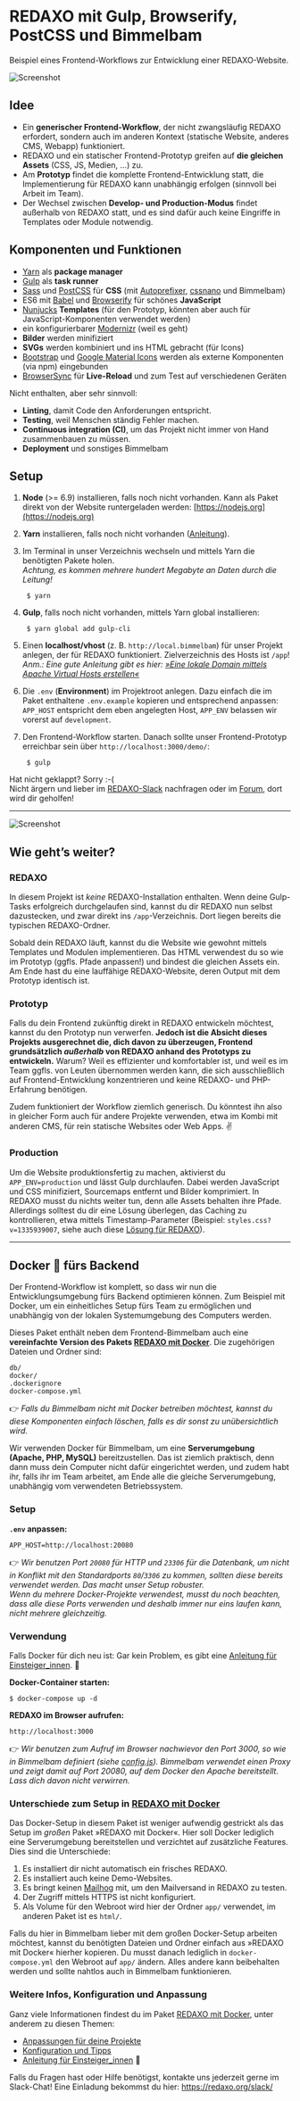 # REDAXO mit Gulp, Browserify, PostCSS und Bimmelbam

Beispiel eines Frontend-Workflows zur Entwicklung einer REDAXO-Website.

![Screenshot](https://raw.githubusercontent.com/FriendsOfREDAXO/redaxo-mit-bimmelbam/assets/redaxo-mit-bimmelbam.jpg)

## Idee

* Ein __generischer Frontend-Workflow__, der nicht zwangsläufig REDAXO erfordert, sondern auch im anderen Kontext (statische Website, anderes CMS, Webapp) funktioniert.
* REDAXO und ein statischer Frontend-Prototyp greifen auf __die gleichen Assets__ (CSS, JS, Medien, …) zu.
* Am __Prototyp__ findet die komplette Frontend-Entwicklung statt, die Implementierung für REDAXO kann unabhängig erfolgen (sinnvoll bei Arbeit im Team).
* Der Wechsel zwischen __Develop- und Production-Modus__ findet außerhalb von REDAXO statt, und es sind dafür auch keine Eingriffe in Templates oder Module notwendig.

## Komponenten und Funktionen

* [Yarn](https://yarnpkg.com) als __package manager__
* [Gulp](http://gulpjs.com) als __task runner__
* [Sass](http://sass-lang.com) und [PostCSS](http://postcss.org) für __CSS__ (mit [Autoprefixer](http://autoprefixer.github.io), [cssnano](http://cssnano.co) und Bimmelbam)
* ES6 mit [Babel](http://babeljs.io) und [Browserify](http://browserify.org) für schönes __JavaScript__
* [Nunjucks](https://mozilla.github.io/nunjucks/) __Templates__ (für den Prototyp, könnten aber auch für JavaScript-Komponenten verwendet werden)
* ein konfigurierbarer [Modernizr](https://modernizr.com) (weil es geht)
* __Bilder__ werden minifiziert
* __SVGs__ werden kombiniert und ins HTML gebracht (für Icons)
* [Bootstrap](http://getbootstrap.com) und [Google Material Icons](https://material.io/icons/) werden als externe Komponenten (via npm) eingebunden
* [BrowserSync](https://www.browsersync.io) für __Live-Reload__ und zum Test auf verschiedenen Geräten

Nicht enthalten, aber sehr sinnvoll:

* __Linting__, damit Code den Anforderungen entspricht.
* __Testing__, weil Menschen ständig Fehler machen.
* __Continuous integration (CI)__, um das Projekt nicht immer von Hand zusammenbauen zu müssen.
* __Deployment__ und sonstiges Bimmelbam

## Setup

1. __Node__ (>= 6.9) installieren, falls noch nicht vorhanden. Kann als Paket direkt von der Website runtergeladen werden: [https://nodejs.org](https://nodejs.org)
2. __Yarn__ installieren, falls noch nicht vorhanden ([Anleitung](https://yarnpkg.com/en/docs/install)).
3. Im Terminal in unser Verzeichnis wechseln und mittels Yarn die benötigten Pakete holen.  
_Achtung, es kommen mehrere hundert Megabyte an Daten durch die Leitung!_  

        $ yarn

4. __Gulp__, falls noch nicht vorhanden, mittels Yarn global installieren:

        $ yarn global add gulp-cli

5. Einen __localhost/vhost__ (z. B. `http://local.bimmelbam`) für unser Projekt anlegen, der für REDAXO funktioniert. Zielverzeichnis des Hosts ist `/app`!  
_Anm.: Eine gute Anleitung gibt es hier: [»Eine lokale Domain mittels Apache Virtual Hosts erstellen«](http://www.matthias-zeis.com/ressourcen/zfstde/zfbook.creating.a.local.domain.using.apache.virtual.hosts.html)_
6. Die `.env` (__Environment__) im Projektroot anlegen. Dazu einfach die im Paket enthaltene `.env.example` kopieren und entsprechend anpassen: `APP_HOST` entspricht dem eben angelegten Host, `APP_ENV` belassen wir vorerst auf `development`.
7. Den Frontend-Workflow starten. Danach sollte unser Frontend-Prototyp erreichbar sein über `http://localhost:3000/demo/`:

        $ gulp

Hat nicht geklappt? Sorry :-(  
Nicht ärgern und lieber im [REDAXO-Slack](http://redaxo.org/slack/) nachfragen oder im [Forum](http://www.redaxo.org/de/forum/allgemeines-f39/frontend-workflow-fur-redaxo-mit-gulp-browserify-postcss-t21541.html#p120663), dort wird dir geholfen!

---

![Screenshot](https://raw.githubusercontent.com/FriendsOfREDAXO/redaxo-mit-bimmelbam/assets/redaxo-mit-bimmelbam_02.png)

## Wie geht’s weiter?

### REDAXO

In diesem Projekt ist _keine_ REDAXO-Installation enthalten. Wenn deine Gulp-Tasks erfolgreich durchgelaufen sind, kannst du dir REDAXO nun selbst dazustecken, und zwar direkt ins `/app`-Verzeichnis. Dort liegen bereits die typischen REDAXO-Ordner.

Sobald dein REDAXO läuft, kannst du die Website wie gewohnt mittels Templates und Modulen implementieren. Das HTML verwendest du so wie im Prototyp (ggfls. Pfade anpassen!) und bindest die gleichen Assets ein. Am Ende hast du eine lauffähige REDAXO-Website, deren Output mit dem Prototyp identisch ist.

### Prototyp

Falls du dein Frontend zukünftig direkt in REDAXO entwickeln möchtest, kannst du den Prototyp nun verwerfen. __Jedoch ist die Absicht dieses Projekts ausgerechnet die, dich davon zu überzeugen, Frontend grundsätzlich _außerhalb_ von REDAXO anhand des Prototyps zu entwickeln.__ Warum? Weil es effizienter und komfortabler ist, und weil es im Team ggfls. von Leuten übernommen werden kann, die sich ausschließlich auf Frontend-Entwicklung konzentrieren und keine REDAXO- und PHP-Erfahrung benötigen.

Zudem funktioniert der Workflow ziemlich generisch. Du könntest ihn also in gleicher Form auch für andere Projekte verwenden, etwa im Kombi mit anderen CMS, für rein statische Websites oder Web Apps. ✌️

### Production

Um die Website produktionsfertig zu machen, aktivierst du `APP_ENV=production` und lässt Gulp durchlaufen. Dabei werden JavaScript und CSS minifiziert, Sourcemaps entfernt und Bilder komprimiert. In REDAXO musst du nichts weiter tun, denn alle Assets behalten ihre Pfade. Allerdings solltest du dir eine Lösung überlegen, das Caching zu kontrollieren, etwa mittels Timestamp-Parameter (Beispiel: `styles.css?v=1335939007`, siehe auch diese [Lösung für REDAXO](https://github.com/redaxo/redaxo/pull/976/commits/e1013defced264ffd9f6c24993acdd14791869bf)).

---

## Docker :whale: fürs Backend

Der Frontend-Workflow ist komplett, so dass wir nun die Entwicklungsumgebung fürs Backend optimieren können. Zum Beispiel mit Docker, um ein einheitliches Setup fürs Team zu ermöglichen und unabhängig von der lokalen Systemumgebung des Computers werden.

Dieses Paket enthält neben dem Frontend-Bimmelbam auch eine __vereinfachte Version des Pakets [REDAXO mit Docker](https://github.com/FriendsOfREDAXO/redaxo-mit-docker)__. Die zugehörigen Dateien und Ordner sind:

    db/
    docker/
    .dockerignore
    docker-compose.yml

:point_right: _Falls du Bimmelbam nicht mit Docker betreiben möchtest, kannst du diese Komponenten einfach löschen, falls es dir sonst zu unübersichtlich wird._

Wir verwenden Docker für Bimmelbam, um eine __Serverumgebung (Apache, PHP, MySQL)__ bereitzustellen. Das ist ziemlich praktisch, denn dann muss dein Computer nicht dafür eingerichtet werden, und zudem habt ihr, falls ihr im Team arbeitet, am Ende alle die gleiche Serverumgebung, unabhängig vom verwendeten Betriebssystem.

### Setup

__`.env` anpassen:__

    APP_HOST=http://localhost:20080

:point_right: _Wir benutzen Port `20080` für HTTP und `23306` für die Datenbank, um nicht in Konflikt mit den Standardports `80`/`3306` zu kommen, sollten diese bereits verwendet werden. Das macht unser Setup robuster.  
Wenn du mehrere Docker-Projekte verwendest, musst du noch beachten, dass alle diese Ports verwenden und deshalb immer nur eins laufen kann, nicht mehrere gleichzeitig._

### Verwendung

Falls Docker für dich neu ist: Gar kein Problem, es gibt eine [Anleitung für Einsteiger\_innen](https://github.com/FriendsOfREDAXO/redaxo-mit-docker#anleitung-für-einsteiger_innen-rocket). :rocket:

__Docker-Container starten:__

    $ docker-compose up -d

__REDAXO im Browser aufrufen:__

    http://localhost:3000

:point_right: _Wir benutzen zum Aufruf im Browser nachwievor den Port 3000, so wie in Bimmelbam definiert (siehe [config.js](https://github.com/FriendsOfREDAXO/redaxo-mit-bimmelbam/blob/d32f63df232f5273fd4b967a76e4cea5e90321fd/gulpfile.js/config.js#L14)). Bimmelbam verwendet einen Proxy und zeigt damit auf Port 20080, auf dem Docker den Apache bereitstellt. Lass dich davon nicht verwirren._

### Unterschiede zum Setup in [REDAXO mit Docker](https://github.com/FriendsOfREDAXO/redaxo-mit-docker)

Das Docker-Setup in diesem Paket ist weniger aufwendig gestrickt als das Setup im _großen_ Paket »REDAXO mit Docker«. Hier soll Docker lediglich eine Serverumgebung bereitstellen und verzichtet auf zusätzliche Features. Dies sind die Unterschiede:

1. Es installiert dir nicht automatisch ein frisches REDAXO.
2. Es installiert auch keine Demo-Websites.
3. Es bringt keinen [Mailhog](https://github.com/FriendsOfREDAXO/redaxo-mit-docker#mailhog-verwenden) mit, um den Mailversand in REDAXO zu testen.
4. Der Zugriff mittels HTTPS ist nicht konfiguriert.
5. Als Volume für den Webroot wird hier der Ordner `app/` verwendet, im anderen Paket ist es `html/`.

Falls du hier in Bimmelbam lieber mit dem großen Docker-Setup arbeiten möchtest, kannst du benötigten Dateien und Ordner einfach aus »REDAXO mit Docker« hierher kopieren. Du musst danach lediglich in `docker-compose.yml` den Webroot auf `app/` ändern. Alles andere kann beibehalten werden und sollte nahtlos auch in Bimmelbam funktionieren.

### Weitere Infos, Konfiguration und Anpassung

Ganz viele Informationen findest du im Paket [REDAXO mit Docker](https://github.com/FriendsOfREDAXO/redaxo-mit-docker), unter anderem zu diesen Themen:

* [Anpassungen für deine Projekte](https://github.com/FriendsOfREDAXO/redaxo-mit-docker#anpassungen-für-deine-projekte)
* [Konfiguration und Tipps](https://github.com/FriendsOfREDAXO/redaxo-mit-docker#konfiguration-und-tipps)
* [Anleitung für Einsteiger_innen](https://github.com/FriendsOfREDAXO/redaxo-mit-docker#anleitung-für-einsteiger_innen-rocket) 🚀

Falls du Fragen hast oder Hilfe benötigst, kontakte uns jederzeit gerne im Slack-Chat! Eine Einladung bekommst du hier: https://redaxo.org/slack/
